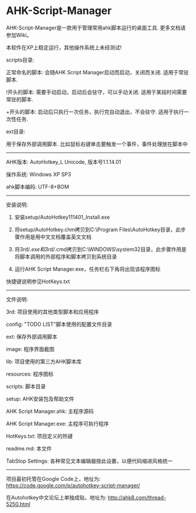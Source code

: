 # AHK-Script-Manager

AHK-Script-Manager是一款用于管理常用ahk脚本运行的桌面工具. 更多文档请参加Wiki。

本软件在XP上稳定运行，其他操作系统上未经测试!

scripts目录:

正常命名的脚本:	会随AHK Script Manager启动而启动，关闭而关闭. 适用于常驻脚本.

!开头的脚本:	需要手动启动，启动后会驻守，可以手动关闭. 适用于某段时间需要常驻的脚本.

+开头的脚本:	启动后只执行一次任务，执行完自动退出，不会驻守. 适用于执行一次性任务.

ext目录:

用于保存外部调用脚本. 比如鼠标右键单击要触发一个事件，事件处理放在脚本中

------------

AHK版本:		AutoHotkey_L Unicode, 版本号1.1.14.01

操作系统:		Windows XP SP3

ahk脚本编码:	UTF-8+BOM

------------

安装说明:

1. 安装setup/AutoHotkey111401_Install.exe

2. 将setup/AutoHotkey.chm拷贝到C:\Program Files\AutoHotkey目录，此步骤作用是用中文文档覆盖英文文档

3. 将3rd/*.exe和3rd/*.cmd拷贝到C:\WINDOWS\system32目录，此步骤作用是将脚本调用的外部程序和脚本拷贝到系统目录

4. 运行AHK Script Manager.exe，任务栏右下角将出现该程序图标

快捷键说明参见HotKeys.txt

--------------

文件说明:

3rd:                      项目使用的其他类型脚本和应用程序

config:                   "TODO LIST"脚本使用的配置文件目录

ext:                      保存外部调用脚本

image:                    程序界面截图

lib:                      项目使用的第三方AHK脚本库

resources:                程序图标

scripts:                  脚本目录

setup:                    AHK安装包及帮助文件

AHK Script Manager.ahk:   主程序源码

AHK Script Manager.exe:   主程序可执行程序

HotKeys.txt:              项目定义的热键

readme.md:                本文件

TabStop Settings:         各种常见文本编辑器按此设置，以便代码缩进风格统一

--------------

项目最初托管在Google Code上，地址为: https://code.google.com/p/autohotkey-script-manager/

在Autohotkey中文论坛上单独成贴，地址为: http://ahk8.com/thread-5250.html

